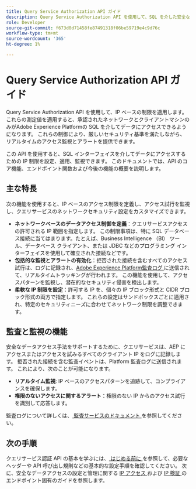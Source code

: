 ```yaml
---
title: Query Service Authorization API ガイド
description: Query Service Authorization API を使用して、SQL を介した安全な接続のためにネットワークベースの IP 制限を適用する方法を説明します。 この API を使用して、Adobe Experience Platform データのデータアクセス制御を強化します。
role: Developer
source-git-commit: f673d0d71458fe87491318f06be59719e4c9d76c
workflow-type: tm+mt
source-wordcount: '365'
ht-degree: 1%

---
```


# Query Service Authorization API ガイド

Query Service Authorization API を使用して、IP ベースの制限を適用します。 これらの測定値を適用すると、承認されたネットワークとクライアントマシンのみがAdobe Experience Platformの SQL を介してデータにアクセスできるようになります。 これらの制御により、厳しいセキュリティ基準を満たしながら、リアルタイムのアクセス監視とアラートを提供できます。

この API を使用すると、SQL インターフェイスを介してデータにアクセスするための IP 制限を設定、適用、監視できます。 このドキュメントでは、API のコア機能、エンドポイント関数および今後の機能の概要を説明します。

## 主な特長

次の機能を使用すると、IP ベースのアクセス制限を定義し、アクセス試行を監視し、クエリサービスのネットワークセキュリティ設定をカスタマイズできます。

- **ネットワークベースのデータアクセス制御を定義**：クエリサービスアクセスの許可される IP 範囲を指定します。 この制限事項は、特に SQL データベース接続に当てはまります。たとえば、Business Intelligence （BI） ツール、データベース クライアント、または JDBC などのプログラミング インターフェイスを使用して確立された接続などです。
- **包括的な監視とアラートの有効化**：拒否された接続を含むすべてのアクセス試行は、ログに記録され、[Adobe Experience Platform監査ログ ](../../landing/governance-privacy-security/audit-logs/overview.md) に送信されて、リアルタイムトラッキングが行われます。 この機能を使用して、アクセスパターンを監視し、潜在的なセキュリティ侵害を検出します。
- **柔軟な IP 制限を設定**：許可する IP を、個々の IP ブロック形式と CIDR ブロック形式の両方で指定します。 これらの設定はサンドボックスごとに適用され、特定のセキュリティニーズに合わせてネットワーク制限を調整できます。

## 監査と監視の機能

安全なデータアクセス手法をサポートするために、クエリサービスは、AEP にアクセスまたはアクセスを試みるすべてのクライアント IP をログに記録します。 拒否された接続を含む監査イベントは、Platform 監査ログに送信されます。 これにより、次のことが可能になります。

- **リアルタイム監視**: IP ベースのアクセスパターンを追跡して、コンプライアンスを確保します。
- **権限のないアクセスに関するアラート**：権限のない IP からのアクセス試行を識別して応答します。

監査ログについて詳しくは、[ 監査サービスのドキュメント ](https://experienceleague.adobe.com/docs/experience-platform/audit/audit-overview.html) を参照してください。

## 次の手順

クエリサービス認証 API の基本を学ぶには、[ はじめる前に ](./getting-started.md) を参照して、必要なヘッダーや API 呼び出し規則などの基本的な設定手順を確認してください。 次に、安全なデータアクセスの設定と管理に関する [IP アクセス ](./ip-access.md) および [IP 検証 ](./validate.md) のエンドポイント固有のガイドを参照します。
